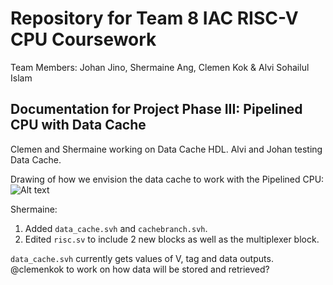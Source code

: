 # Repository for Team 8 IAC RISC-V CPU Coursework

Team Members: Johan Jino, Shermaine Ang, Clemen Kok & Alvi Sohailul Islam 

## Documentation for Project Phase III: Pipelined CPU with Data Cache
Clemen and Shermaine working on Data Cache HDL.
Alvi and Johan testing Data Cache.

Drawing of how we envision the data cache to work with the Pipelined CPU:
![Alt text](data_cache_drawing.png)

Shermaine:
1. Added `data_cache.svh` and `cachebranch.svh`.
2. Edited `risc.sv` to include 2 new blocks as well as the multiplexer block.

`data_cache.svh` currently gets values of V, tag and data outputs. @clemenkok to work on how data will be stored and retrieved? 